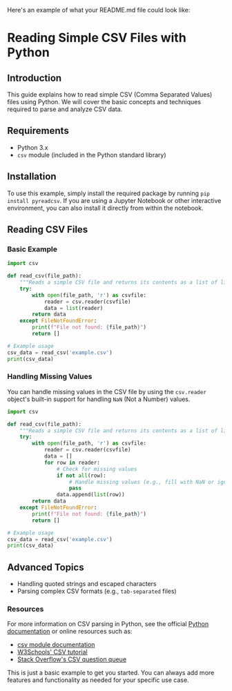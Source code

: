 Here's an example of what your README.md file could look like:

# Reading Simple CSV Files with Python

## Introduction

This guide explains how to read simple CSV (Comma Separated Values) files using Python. We will cover the basic concepts and techniques required to parse and analyze CSV data.

## Requirements

* Python 3.x
* `csv` module (included in the Python standard library)

## Installation

To use this example, simply install the required package by running `pip install pyreadcsv`. If you are using a Jupyter Notebook or other interactive environment, you can also install it directly from within the notebook.

## Reading CSV Files

### Basic Example
```python
import csv

def read_csv(file_path):
    """Reads a simple CSV file and returns its contents as a list of lists."""
    try:
        with open(file_path, 'r') as csvfile:
            reader = csv.reader(csvfile)
            data = list(reader)
        return data
    except FileNotFoundError:
        print(f"File not found: {file_path}")
        return []

# Example usage
csv_data = read_csv('example.csv')
print(csv_data)
```

### Handling Missing Values

You can handle missing values in the CSV file by using the `csv.reader` object's built-in support for handling `NaN` (Not a Number) values.
```python
import csv

def read_csv(file_path):
    """Reads a simple CSV file and returns its contents as a list of lists."""
    try:
        with open(file_path, 'r') as csvfile:
            reader = csv.reader(csvfile)
            data = []
            for row in reader:
                # Check for missing values
                if not all(row):
                    # Handle missing values (e.g., fill with NaN or ignore)
                    pass
                data.append(list(row))
        return data
    except FileNotFoundError:
        print(f"File not found: {file_path}")
        return []

# Example usage
csv_data = read_csv('example.csv')
print(csv_data)
```

## Advanced Topics

* Handling quoted strings and escaped characters
* Parsing complex CSV formats (e.g., `tab-separated` files)

### Resources

For more information on CSV parsing in Python, see the official [Python documentation](https://docs.python.org/3/library/csv.html) or online resources such as:
* [csv module documentation](https://docs.python.org/3/library/csv.html)
* [W3Schools' CSV tutorial](https://www.w3schools.com/python/csv/)
* [Stack Overflow's CSV question queue](https://stackoverflow.com/questions/tagged/csv)

This is just a basic example to get you started. You can always add more features and functionality as needed for your specific use case.